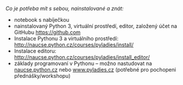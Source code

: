 *Co je potřeba mít s sebou, nainstalované a znát:*

- notebook s nabíječkou
- nainstalovaný Python 3, virtuální prostředí, editor, založený účet na GitHubu https://github.com
- Instalace Pythonu 3 a virtuálního prostředí: http://naucse.python.cz/courses/pyladies/install/
- Instalace editoru: http://naucse.python.cz/courses/pyladies/install_editor/
- základy programovaní v Pythonu – možno nastudovat na [naucse.python.cz](http://naucse.python.cz) nebo www.pyladies.cz (potřebné pro pochopeni přednášky/workshopu)
